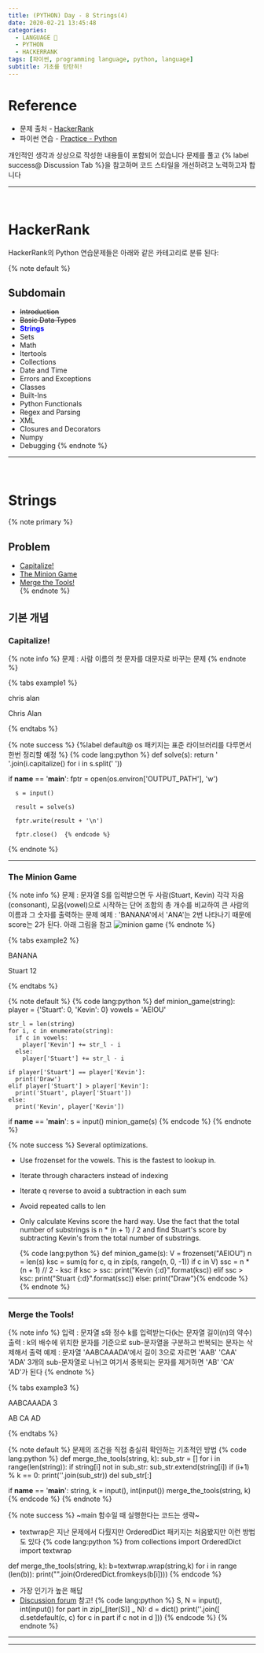 ```yaml
---
title: (PYTHON) Day - 8 Strings(4)
date: 2020-02-21 13:45:48
categories:
  - LANGUAGE 🚀
  - PYTHON
  - HACKERRANK
tags: [파이썬, programming language, python, language]
subtitle: 기초를 탄탄히!
---
```


# Reference

- 문제 출처 - [HackerRank](https://www.hackerrank.com/dashboard)
- 파이썬 연습 - [Practice - Python](https://www.hackerrank.com/domains/python?filters%5Bstatus%5D%5B%5D=unsolved&badge_type=python)

개인적인 생각과 상상으로 작성한 내용들이 포함되어 있습니다
문제를 풀고 {% label success@ Discussion Tab %}을 참고하며 코드 스타일을 개선하려고 노력하고자 합니다

---

</br>

# HackerRank

HackerRank의 Python 연습문제들은 아래와 같은 카테고리로 분류 된다:

{% note default %}

## Subdomain

- ~~Introduction~~
- ~~Basic Data Types~~
- <strong style="color:blue">Strings</strong>
- Sets
- Math
- Itertools
- Collections
- Date and Time
- Errors and Exceptions
- Classes
- Built-Ins
- Python Functionals
- Regex and Parsing
- XML
- Closures and Decorators
- Numpy
- Debugging
  {% endnote %}

---

</br>

# Strings

{% note primary %}

## Problem

- [Capitalize!](#Capitalize!)
- [The Minion Game](#The-Minion-Game)
- [Merge the Tools!](#Merge-the-Tools!)  
  {% endnote %}

## 기본 개념

### Capitalize!

{% note info %}
문제 : 사람 이름의 첫 문자를 대문자로 바꾸는 문제
{% endnote %}

{% tabs example1 %}

  <!-- tab INPUT @code -->

chris alan

  <!-- endtab -->

  <!-- tab OUTPUT @code -->

Chris Alan

  <!-- endtab -->

{% endtabs %}

{% note success %}
{%label default@ os 패키지는 표준 라이브러리를 다루면서 한번 정리할 예정 %}
{% code lang:python %}
def solve(s):
return ' '.join(i.capitalize() for i in s.split(' '))

if **name** == '**main**':
fptr = open(os.environ['OUTPUT_PATH'], 'w')

      s = input()

      result = solve(s)

      fptr.write(result + '\n')

      fptr.close()  {% endcode %}

{% endnote %}

---

### The Minion Game

{% note info %}
문제 : 문자열 S를 입력받으면 두 사람(Stuart, Kevin) 각각 자음(consonant), 모음(vowel)으로 시작하는 단어 조합의 총 개수를 비교하여 큰 사람의 이름과 그 숫자를 출력하는 문제
예제 : 'BANANA'에서 'ANA'는 2번 나타나기 때문에 score는 2가 된다. 아래 그림을 참고
![minion game](https://s3.amazonaws.com/hr-challenge-images/9693/1450330231-04db904008-banana.png)
{% endnote %}

{% tabs example2 %}

  <!-- tab INPUT @code -->

BANANA

  <!-- endtab -->

  <!-- tab OUTPUT @code -->

Stuart 12

  <!-- endtab -->

{% endtabs %}

{% note default %}
{% code lang:python %}
def minion_game(string):
player = {'Stuart': 0, 'Kevin': 0}
vowels = 'AEIOU'

    str_l = len(string)
    for i, c in enumerate(string):
      if c in vowels:
        player['Kevin'] += str_l - i
      else:
        player['Stuart'] += str_l - i

    if player['Stuart'] == player['Kevin']:
      print('Draw')
    elif player['Stuart'] > player['Kevin']:
      print('Stuart', player['Stuart'])
    else:
      print('Kevin', player['Kevin'])

if **name** == '**main**':
s = input()
minion_game(s) {% endcode %}
{% endnote %}

{% note success %}
Several optimizations.

- Use frozenset for the vowels. This is the fastest to lookup in.
- Iterate through characters instead of indexing
- Iterate q reverse to avoid a subtraction in each sum
- Avoid repeated calls to len
- Only calculate Kevins score the hard way. Use the fact that the total number of substrings is n \* (n + 1) / 2 and find Stuart's score by subtracting Kevin's from the total number of substrings.

  {% code lang:python %}
  def minion_game(s):
  V = frozenset("AEIOU")
  n = len(s)
  ksc = sum(q for c, q in zip(s, range(n, 0, -1)) if c in V)
  ssc = n \* (n + 1) // 2 - ksc
  if ksc > ssc:
  print("Kevin {:d}".format(ksc))
  elif ssc > ksc:
  print("Stuart {:d}".format(ssc))
  else:
  print("Draw"){% endcode %}
  {% endnote %}

---

### Merge the Tools!

{% note info %}
입력 : 문자열 s와 정수 k를 입력받는다(k는 문자열 길이(n)의 약수)
출력 : k의 배수에 위치한 문자를 기준으로 sub-문자열을 구분하고 반복되는 문자는 삭제해서 출력
예제 : 문자열 'AABCAAADA'에서 길이 3으로 자르면 'AAB' 'CAA' 'ADA' 3개의 sub-문자열로 나뉘고 여기서 중복되는 문자를 제거하면 'AB' 'CA' 'AD'가 된다
{% endnote %}

{% tabs example3 %}

  <!-- tab INPUT @code -->

AABCAAADA
3

  <!-- endtab -->

  <!-- tab OUTPUT @code -->

AB
CA
AD

  <!-- endtab -->

{% endtabs %}

{% note default %}
문제의 조건을 직접 충실히 확인하는 기초적인 방법
{% code lang:python %}
def merge_the_tools(string, k):
sub_str = []
for i in range(len(string)):
if string[i] not in sub_str:
sub_str.extend(string[i])
if (i+1) % k == 0:
print(''.join(sub_str))
del sub_str[:]

if **name** == '**main**':
string, k = input(), int(input())
merge_the_tools(string, k) {% endcode %}
{% endnote %}

{% note success %}
~main 함수일 때 실행한다는 코드는 생략~

- textwrap은 지난 문제에서 다뤘지만 OrderedDict 패키지는 처음봤지만 이런 방법도 있다
  {% code lang:python %}
  from collections import OrderedDict
  import textwrap

def merge_the_tools(string, k):
b=textwrap.wrap(string,k)
for i in range (len(b)):
print("".join(OrderedDict.fromkeys(b[i]))) {% endcode %}

- 가장 인기가 높은 해답
- [Discussion forum](https://www.hackerrank.com/challenges/merge-the-tools/forum) 참고!
  {% code lang:python %}
  S, N = input(), int(input())
  for part in zip(_[iter(S)] _ N):
  d = dict()
  print(''.join([ d.setdefault(c, c) for c in part if c not in d ])) {% endcode %}
  {% endnote %}

---

---
